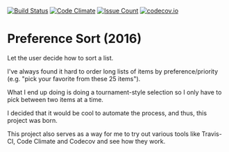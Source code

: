 [![Build Status](https://travis-ci.org/ptrgags/preference-sort.svg?branch=master)](https://travis-ci.org/ptrgags/preference-sort)
[![Code Climate](https://codeclimate.com/github/ptrgags/preference-sort/badges/gpa.svg)](https://codeclimate.com/github/ptrgags/preference-sort)
[![Issue Count](https://codeclimate.com/github/ptrgags/preference-sort/badges/issue_count.svg)](https://codeclimate.com/github/ptrgags/preference-sort)
[![codecov.io](https://codecov.io/github/ptrgags/preference-sort/coverage.svg?branch=master)](https://codecov.io/github/ptrgags/preference-sort?branch=master)

# Preference Sort (2016)

Let the user decide how to sort a list. 

I've always found it hard to order long lists of items by preference/priority (e.g. "pick your favorite from these 25 items"). 

What I end up doing is doing a tournament-style selection so I only have to pick between two items at a time. 

I decided that it would be cool to automate the process, and thus, this project was born.

This project also serves as a way for me to try out various tools like Travis-CI, Code Climate and Codecov and see how they work.
